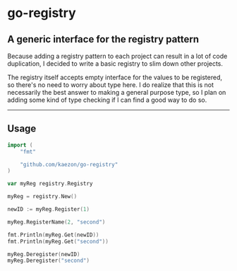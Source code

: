 # go-registry

## A generic interface for the registry pattern

Because adding a registry pattern to each project can result in a lot of code duplication,
I decided to write a basic registry to slim down other projects.

The registry itself accepts empty interface for the values to be registered, so there's no need to
worry about type here. I do realize that this is not necessarily the best answer to making a
general purpose type, so I plan on adding some kind of type checking if I can find a good
way to do so.

---

## Usage

```go
import (
    "fmt"

    "github.com/kaezon/go-registry"
)

var myReg registry.Registry

myReg = registry.New()

newID := myReg.Register(1)

myReg.RegisterName(2, "second")

fmt.Println(myReg.Get(newID))
fmt.Println(myReg.Get("second"))

myReg.Deregister(newID)
myReg.Deregister("second")
```
